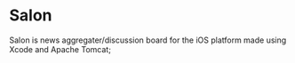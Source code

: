 # Salon
Salon is news aggregater/discussion board for the iOS platform made using Xcode and Apache Tomcat;
